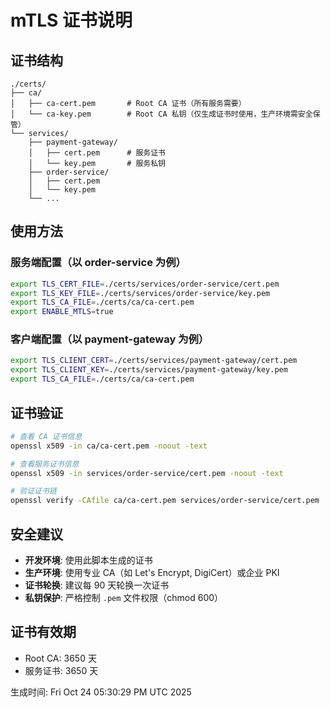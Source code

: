 # mTLS 证书说明

## 证书结构

```
./certs/
├── ca/
│   ├── ca-cert.pem       # Root CA 证书（所有服务需要）
│   └── ca-key.pem        # Root CA 私钥（仅生成证书时使用，生产环境需安全保管）
└── services/
    ├── payment-gateway/
    │   ├── cert.pem      # 服务证书
    │   └── key.pem       # 服务私钥
    ├── order-service/
    │   ├── cert.pem
    │   └── key.pem
    └── ...
```

## 使用方法

### 服务端配置（以 order-service 为例）

```bash
export TLS_CERT_FILE=./certs/services/order-service/cert.pem
export TLS_KEY_FILE=./certs/services/order-service/key.pem
export TLS_CA_FILE=./certs/ca/ca-cert.pem
export ENABLE_MTLS=true
```

### 客户端配置（以 payment-gateway 为例）

```bash
export TLS_CLIENT_CERT=./certs/services/payment-gateway/cert.pem
export TLS_CLIENT_KEY=./certs/services/payment-gateway/key.pem
export TLS_CA_FILE=./certs/ca/ca-cert.pem
```

## 证书验证

```bash
# 查看 CA 证书信息
openssl x509 -in ca/ca-cert.pem -noout -text

# 查看服务证书信息
openssl x509 -in services/order-service/cert.pem -noout -text

# 验证证书链
openssl verify -CAfile ca/ca-cert.pem services/order-service/cert.pem
```

## 安全建议

- **开发环境**: 使用此脚本生成的证书
- **生产环境**: 使用专业 CA（如 Let's Encrypt, DigiCert）或企业 PKI
- **证书轮换**: 建议每 90 天轮换一次证书
- **私钥保护**: 严格控制 `.pem` 文件权限（chmod 600）

## 证书有效期

- Root CA: 3650 天
- 服务证书: 3650 天

生成时间: Fri Oct 24 05:30:29 PM UTC 2025
